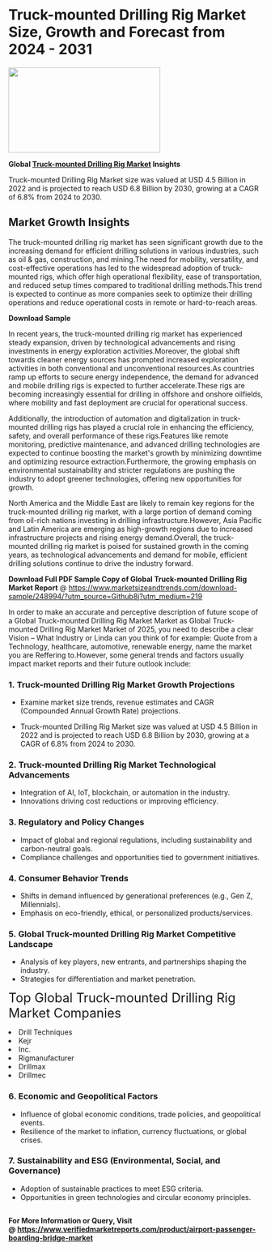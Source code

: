 <H1>Truck-mounted Drilling Rig Market Size, Growth and Forecast from 2024 - 2031</H1><img class="aligncenter size-medium wp-image-584254" src="https://thirdeyenews.in/wp-content/uploads/2024/09/Global-Market-Research-300x168.jpeg" alt="" width="300" height="168" /><p><strong>Global&nbsp;<a href="https://www.marketsizeandtrends.com/download-sample/248994/?utm_source=Github8j?utm_medium=219">Truck-mounted Drilling Rig Market</a> Insights</strong></p><p>Truck-mounted Drilling Rig Market size was valued at USD 4.5 Billion in 2022 and is projected to reach USD 6.8 Billion by 2030, growing at a CAGR of 6.8% from 2024 to 2030.</p><p><h2>Market Growth Insights</h2> <p>The truck-mounted drilling rig market has seen significant growth due to the increasing demand for efficient drilling solutions in various industries, such as oil & gas, construction, and mining.The need for mobility, versatility, and cost-effective operations has led to the widespread adoption of truck-mounted rigs, which offer high operational flexibility, ease of transportation, and reduced setup times compared to traditional drilling methods.This trend is expected to continue as more companies seek to optimize their drilling operations and reduce operational costs in remote or hard-to-reach areas.</p> <p><strong>Download Sample</strong></p> <p>In recent years, the truck-mounted drilling rig market has experienced steady expansion, driven by technological advancements and rising investments in energy exploration activities.Moreover, the global shift towards cleaner energy sources has prompted increased exploration activities in both conventional and unconventional resources.As countries ramp up efforts to secure energy independence, the demand for advanced and mobile drilling rigs is expected to further accelerate.These rigs are becoming increasingly essential for drilling in offshore and onshore oilfields, where mobility and fast deployment are crucial for operational success.</p> <p>Additionally, the introduction of automation and digitalization in truck-mounted drilling rigs has played a crucial role in enhancing the efficiency, safety, and overall performance of these rigs.Features like remote monitoring, predictive maintenance, and advanced drilling technologies are expected to continue boosting the market's growth by minimizing downtime and optimizing resource extraction.Furthermore, the growing emphasis on environmental sustainability and stricter regulations are pushing the industry to adopt greener technologies, offering new opportunities for growth.</p> <p>North America and the Middle East are likely to remain key regions for the truck-mounted drilling rig market, with a large portion of demand coming from oil-rich nations investing in drilling infrastructure.However, Asia Pacific and Latin America are emerging as high-growth regions due to increased infrastructure projects and rising energy demand.Overall, the truck-mounted drilling rig market is poised for sustained growth in the coming years, as technological advancements and demand for mobile, efficient drilling solutions continue to drive the industry forward.</p> <p><span class=""><strong>Download Full PDF Sample Copy of Global Truck-mounted Drilling Rig Market Report</strong> @ <a href="https://www.marketsizeandtrends.com/download-sample/248994/?utm_source=Github8j?utm_medium=219" target="_blank">https://www.marketsizeandtrends.com/download-sample/248994/?utm_source=Github8j?utm_medium=219</a></span></p><p>In order to make an accurate and perceptive description of future scope of a Global&nbsp;Truck-mounted Drilling Rig Market Market as Global&nbsp;Truck-mounted Drilling Rig Market Market of 2025, you need to describe a clear Vision &ndash; What Industry or Linda can you think of for example: Quote from a Technology, healthcare, automotive, renewable energy, name the market you are Reffering to.However, some general trends and factors usually impact market reports and their future outlook include:</p><h3>1.&nbsp;<strong>Truck-mounted Drilling Rig Market Growth Projections</strong></h3><ul><li>Examine market size trends, revenue estimates and CAGR (Compounded Annual Growth Rate) projections.</li><li><p>Truck-mounted Drilling Rig Market size was valued at USD 4.5 Billion in 2022 and is projected to reach USD 6.8 Billion by 2030, growing at a CAGR of 6.8% from 2024 to 2030.</p></li></ul><h3>2.&nbsp;<strong>Truck-mounted Drilling Rig Market Technological Advancements</strong></h3><ul><li>Integration of AI, IoT, blockchain, or automation in the industry.</li><li>Innovations driving cost reductions or improving efficiency.</li></ul><h3>3.&nbsp;<strong>Regulatory and Policy Changes</strong></h3><ul><li>Impact of global and regional regulations, including sustainability and carbon-neutral goals.</li><li>Compliance challenges and opportunities tied to government initiatives.</li></ul><h3>4.&nbsp;<strong>Consumer Behavior Trends</strong></h3><ul><li>Shifts in demand influenced by generational preferences (e.g., Gen Z, Millennials).</li><li>Emphasis on eco-friendly, ethical, or personalized products/services.</li></ul><h3>5.&nbsp;<strong>Global Truck-mounted Drilling Rig Market Competitive Landscape</strong></h3><ul><li>Analysis of key players, new entrants, and partnerships shaping the industry.</li><li>Strategies for differentiation and market penetration.</li></ul><p data-pm-slice="1 1 []"><span style="color: inherit; font-family: inherit; font-size: 25px;">Top Global Truck-mounted Drilling Rig Market Companies</span></p><div class="" data-test-id=""><p><li>Drill Techniques</li><li> Kejr</li><li> Inc.</li><li> Rigmanufacturer</li><li> Drillmax</li><li> Drillmec</li></p></div><h3>6.&nbsp;<strong>Economic and Geopolitical Factors</strong></h3><ul><li>Influence of global economic conditions, trade policies, and geopolitical events.</li><li>Resilience of the market to inflation, currency fluctuations, or global crises.</li></ul><h3>7.&nbsp;<strong>Sustainability and ESG (Environmental, Social, and Governance)</strong></h3><ul><li>Adoption of sustainable practices to meet ESG criteria.</li><li>Opportunities in green technologies and circular economy principles.</li></ul><h2><strong style="font-size: 14px;">For More Information or Query, Visit @&nbsp;</strong><a style="background-color: #ffffff; font-size: 14px;" href="https://www.marketsizeandtrends.com/report/truck-mounted-drilling-rig-market/" target="_blank">https://www.verifiedmarketreports.com/product/airport-passenger-boarding-bridge-market</a></h2>
